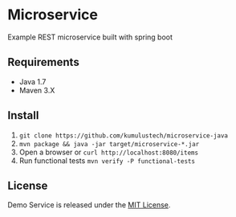 # Microservice
Example REST microservice built with spring boot

## Requirements

- Java 1.7
- Maven 3.X

## Install

1. ```git clone https://github.com/kumulustech/microservice-java```
2. ```mvn package && java -jar target/microservice-*.jar```
3. Open a browser or ```curl http://localhost:8080/items```
4. Run functional tests ```mvn verify -P functional-tests```

## License

Demo Service is released under the [MIT License](http://www.opensource.org/licenses/MIT).